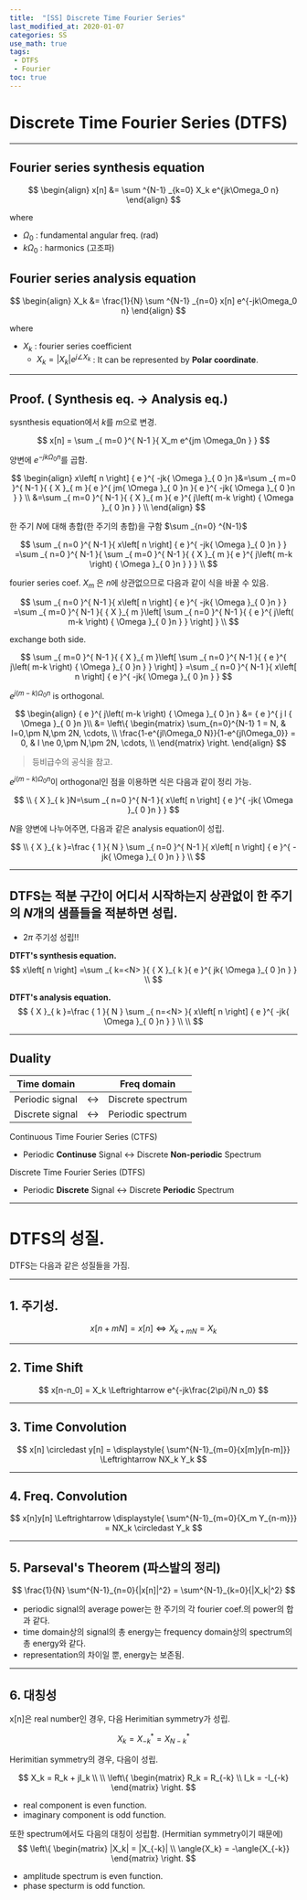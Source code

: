 ```yaml
---
title:  "[SS] Discrete Time Fourier Series"
last_modified_at: 2020-01-07
categories: SS
use_math: true
tags: 
 - DTFS
 - Fourier
toc: true
---
```


# Discrete Time Fourier Series (DTFS)

--- 
## Fourier series synthesis equation

$$
\begin{align}
x[n] &= \sum ^{N-1} _{k=0} X_k e^{jk\Omega_0 n}
\end{align}
$$

where
* $\Omega_0$ : fundamental angular freq. (rad)
* $k\Omega_0$ : harmonics (고조파)

## Fourier series analysis equation

$$
\begin{align}
X_k &= \frac{1}{N} \sum ^{N-1} _{n=0} x[n] e^{-jk\Omega_0 n}
\end{align}
$$

where
* $X_k$ : fourier series coefficient
   * $X_k = |X_k| e ^{j\angle{X_k}}$ : It can be represented by **Polar coordinate**.

--- 

## Proof. ( Synthesis eq. $\rightarrow$ Analysis eq.)

sysnthesis equation에서 $k$를 $m$으로 변경.

$$
x[n] = \sum _{ m=0 }^{ N-1 }{ X_m e^{jm \Omega_0n } }
$$

양변에 ${ e }^{ -jk{ \Omega  }_{ 0 }n }$를 곱함.

$$
\begin{align}
x\left[ n \right] { e }^{ -jk{ \Omega  }_{ 0 }n }&=\sum _{ m=0 }^{ N-1 }{ { X }_{ m }{ e }^{ jm{ \Omega  }_{ 0 }n }{ e }^{ -jk{ \Omega  }_{ 0 }n } } \\
&=\sum _{ m=0 }^{ N-1 }{ { X }_{ m }{ e }^{ j\left( m-k \right) { \Omega  }_{ 0 }n } } \\
\end{align}
$$

한 주기 $N$에 대해 총합(한 주기의 총합)을 구함 $\sum _{n=0} ^{N-1}$

$$
\sum _{ n=0 }^{ N-1 }{ x\left[ n \right] { e }^{ -jk{ \Omega  }_{ 0 }n } } =\sum _{ n=0 }^{ N-1 }{ \sum _{ m=0 }^{ N-1 }{ { X }_{ m }{ e }^{ j\left( m-k \right) { \Omega  }_{ 0 }n } }  } \\
$$

fourier series coef. $X_m$ 은 $n$에 상관없으므로 다음과 같이 식을 바꿀 수 있음.

$$   
\sum _{ n=0 }^{ N-1 }{ x\left[ n \right] { e }^{ -jk{ \Omega  }_{ 0 }n } } =\sum _{ m=0 }^{ N-1 }{ { X }_{ m }\left[ \sum _{ n=0 }^{ N-1 }{ { e }^{ j\left( m-k \right) { \Omega  }_{ 0 }n } }  \right]  } \\
$$

exchange both side.

$$
\sum _{ m=0 }^{ N-1 }{ { X }_{ m }\left[ \sum _{ n=0 }^{ N-1 }{ { e }^{ j\left( m-k \right) { \Omega  }_{ 0 }n } }  \right]  } =\sum _{ n=0 }^{ N-1 }{ x\left[ n \right] { e }^{ -jk{ \Omega  }_{ 0 }n } } 
$$


${ e }^{ j\left( m-k \right) { \Omega  }_{ 0 }n }$ is orthogonal. 

$$
\begin{align}
{ e }^{ j\left( m-k \right) { \Omega  }_{ 0 }n } &= { e }^{ j l { \Omega  }_{ 0 }n }\\
&= \left\{ 
\begin{matrix}
\sum_{n=0}^{N-1} 1 = N, & l=0,\pm N,\pm 2N, \cdots, \\ 
\frac{1-e^{jl\Omega_0 N}}{1-e^{jl\Omega_0}} = 0, & l \ne 0,\pm N,\pm 2N, \cdots, \\
\end{matrix}
\right.
\end{align}
$$

> 등비급수의 공식을 참고.

${ e }^{ j\left( m-k \right) { \Omega  }_{ 0 }n }$이 orthogonal인 점을 이용하면 식은 다음과 같이 정리 가능.

$$
\\ { X }_{ k }N=\sum _{ n=0 }^{ N-1 }{ x\left[ n \right] { e }^{ -jk{ \Omega  }_{ 0 }n } } 
$$

$N$을 양변에 나누어주면, 다음과 같은 analysis equation이 성립.

$$
\\ { X }_{ k }=\frac { 1 }{ N } \sum _{ n=0 }^{ N-1 }{ x\left[ n \right] { e }^{ -jk{ \Omega  }_{ 0 }n } } \\
$$

--- 

## DTFS는 적분 구간이 어디서 시작하는지 상관없이 한 주기의 $N$개의 샘플들을 적분하면 성립.

* $2\pi$ 주기성 성립!!


**DTFT's synthesis equation.**
$$
x\left[ n \right] =\sum _{ k=<N> }{ { X }_{ k }{ e }^{ jk{ \Omega  }_{ 0 }n } } \\ 
$$

**DTFT's analysis equation.**
$$
{ X }_{ k }=\frac { 1 }{ N } \sum _{ n=<N> }{ x\left[ n \right] { e }^{ -jk{ \Omega  }_{ 0 }n } } \\ \\ 
$$

--- 

## Duality

| Time domain | |Freq domain |
|---|---|---|
|Periodic signal | $\leftrightarrow$ | Discrete spectrum |
|Discrete signal | $\leftrightarrow$ | Periodic spectrum |

Continuous Time Fourier Series (CTFS)
* Periodic **Continuse** Signal $\leftrightarrow$ Discrete **Non-periodic** Spectrum

Discrete Time Fourier Series (DTFS)
* Periodic **Discrete** Signal $\leftrightarrow$ Discrete **Periodic** Spectrum

---

# DTFS의 성질.

DTFS는 다음과 같은 성질들을 가짐.

---

## 1. 주기성.

$$
x[n+mN] = x[n] \Leftrightarrow X_{k+mN}=X_k
$$

---

## 2. Time Shift

$$
x[n-n_0] = X_k \Leftrightarrow e^{-jk\frac{2\pi}/N n_0}
$$

---

## 3. Time Convolution

$$
x[n] \circledast y[n] = \displaystyle{ \sum^{N-1}_{m=0}{x[m]y[n-m]}} \Leftrightarrow NX_k Y_k
$$

---

## 4. Freq. Convolution

$$
x[n]y[n] \Leftrightarrow \displaystyle{ \sum^{N-1}_{m=0}{X_m Y_{n-m}}} = NX_k \circledast  Y_k
$$

---

## 5. Parseval's Theorem (파스발의 정리)

$$
\frac{1}{N} \sum^{N-1}_{n=0}{|x[n]|^2} = \sum^{N-1}_{k=0}{|X_k|^2}
$$
* periodic signal의 average power는 한 주기의 각 fourier coef.의 power의 합과 같다.
* time domain상의 signal의 총 energy는 frequency domain상의 spectrum의 총 energy와 같다.
* representation의 차이일 뿐, energy는 보존됨.

---

## 6. 대칭성

x[n]은 real number인 경우, 다음 Herimitian symmetry가 성립.

$$
X_k = X^*_{-k} = X^*_{N-k}
$$

 Herimitian symmetry의 경우, 다음이 성립.

$$
X_k = R_k + jI_k \\
\\
\left\{ 
\begin{matrix}
R_k = R_{-k} \\
I_k = -I_{-k}
\end{matrix}
\right.
$$

 * real component is even function.
 * imaginary component is odd function.


또한 spectrum에서도 다음의 대칭이 성립함. (Hermitian symmetry이기 때문에)
$$
\left\{ 
\begin{matrix}
|X_k| = |X_{-k}| \\
\angle{X_k} = -\angle{X_{-k}}
\end{matrix}
\right.
$$

 * amplitude spectrum is even function.
 * phase specturm is odd function.
